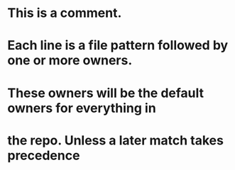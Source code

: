 # This is a comment.
# Each line is a file pattern followed by one or more owners.
# These owners will be the default owners for everything in
# the repo. Unless a later match takes precedence
